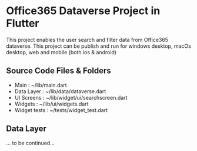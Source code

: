 # Office365 Dataverse Project in Flutter

This project enables the user search and filter data from Office365 dataverse. This project can be publish and run for windows desktop, macOs desktop, web  and mobile (both ios & android)

## Source Code Files & Folders

* Main : ~/lib/main.dart
* Data Layer : ~/lib/data/dataverse.dart
* UI Screens : ~/lib/widget/ui/searchscreen.dart
* Widgets : ~/lib/ui/widgets.dart
* Widget tests : ~/tests/widget_test.dart

## Data Layer




... to be continued...
